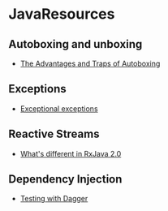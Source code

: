 
# JavaResources

## Autoboxing and unboxing 
* [The Advantages and Traps of Autoboxing](https://javaeffective.wordpress.com/2010/05/21/the-advantages-and-traps-of-autoboxing/)

## Exceptions 
* [Exceptional exceptions](https://eyalsch.wordpress.com/tag/exceptionininitializererror/)

## Reactive Streams
* [What's different in RxJava 2.0](https://github.com/ReactiveX/RxJava/wiki/What's-different-in-2.0)

## Dependency Injection 
* [Testing with Dagger](https://google.github.io/dagger/testing.html#separate-component-configurations)
